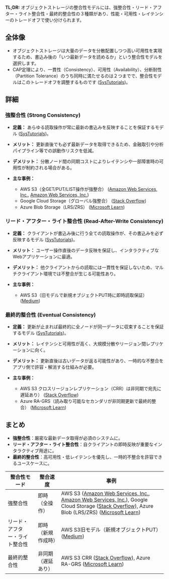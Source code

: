 **TL;DR:**
オブジェクトストレージの整合性モデルには、強整合性・リード・アフター・ライト整合性・最終的整合性の３種類があり、性能・可用性・レイテンシーのトレードオフで使い分けられます。

## 全体像

* オブジェクトストレージは大量のデータを分散配置しつつ高い可用性を実現するため、書込み後の「いつ最新データを読めるか」という整合性モデルを選択します。
* CAP定理により、一貫性（Consistency）、可用性（Availability）、分断耐性（Partition Tolerance）のうち同時に満たせるのは２つまでで、整合性モデルはこのトレードオフを調整するものです ([SysTutorials][1])。

## 詳細

### 強整合性 (Strong Consistency)

* **定義：** あらゆる読取操作が常に最新の書込みを反映することを保証するモデル ([SysTutorials][1])。
* **メリット：** 更新直後でも必ず最新データを取得できるため、金融取引や分析パイプライン等での誤動作リスクを低減。
* **デメリット：** 分散ノード間の同期コストによりレイテンシや一部障害時の可用性が制約される場合がある。
* **主な事例：**

  * AWS S3（全GET/PUT/LIST操作が強整合） ([Amazon Web Services, Inc.][2], [Amazon Web Services, Inc.][3])
  * Google Cloud Storage（グローバル強整合） ([Stack Overflow][4])
  * Azure Blob Storage（LRS/ZRS） ([Microsoft Learn][5])

### リード・アフター・ライト整合性 (Read-After-Write Consistency)

* **定義：** クライアントが書込み後に行う全ての読取操作が、その書込みを必ず反映するモデル ([SysTutorials][1])。
* **メリット：** ユーザー操作直後のデータ反映を保証し、インタラクティブなWebアプリケーションに最適。
* **デメリット：** 他クライアントからの読取には一貫性を保証しないため、マルチクライアント環境では不整合が生じる可能性あり。
* **主な事例：**

  * AWS S3（旧モデルで新規オブジェクトPUT時に即時読取保証） ([Medium][6])

### 最終的整合性 (Eventual Consistency)

* **定義：** 更新が止まれば最終的に全ノードが同一データに収束することを保証するモデル ([SysTutorials][1])。
* **メリット：** レイテンシと可用性が高く、大規模分散やリージョン間レプリケーションに向く。
* **デメリット：** 更新直後は古いデータが返る可能性があり、一時的な不整合をアプリ側で許容・解消する仕組みが必要。
* **主な事例：**

  * AWS S3 クロスリージョンレプリケーション（CRR）は非同期で宛先に遅延あり） ([Stack Overflow][7])
  * Azure RA-GRS（読み取り可能なセカンダリが非同期更新で最終的整合） ([Microsoft Learn][8])

## まとめ

* **強整合性**：厳密な最新データ取得が必須のシステムに。
* **リード・アフター・ライト整合性**：自クライアントの即時反映が重要なインタラクティブ用途に。
* **最終的整合性**：高可用性・低レイテンシを優先し、一時的不整合を許容できるユースケースに。

| 整合性モード          | 整合速度      | 事例                                                                                                                                                               |
| --------------- | --------- | ---------------------------------------------------------------------------------------------------------------------------------------------------------------- |
| 強整合性            | 即時（全操作）   | AWS S3 ([Amazon Web Services, Inc.][2], [Amazon Web Services, Inc.][3]), Google Cloud Storage ([Stack Overflow][4]), Azure Blob (LRS/ZRS) ([Microsoft Learn][5]) |
| リード・アフター・ライト整合性 | 即時（新規作成時） | AWS S3旧モデル（新規オブジェクトPUT） ([Medium][6])                                                                                                                            |
| 最終的整合性          | 非同期（遅延あり） | AWS S3 CRR ([Stack Overflow][7]), Azure RA-GRS ([Microsoft Learn][8])                                                                                            |

[1]: https://www.systutorials.com/understanding-cloud-storage-consistency-models/ "Understanding Cloud Storage Consistency Models - SysTutorials"
[2]: https://aws.amazon.com/about-aws/whats-new/2020/12/amazon-s3-now-delivers-strong-read-after-write-consistency-automatically-for-all-applications/?utm_source=chatgpt.com "Amazon S3 now delivers strong read-after-write consistency ... - AWS"
[3]: https://aws.amazon.com/s3/consistency/?utm_source=chatgpt.com "Amazon S3 Strong Consistency"
[4]: https://stackoverflow.com/questions/33377643/what-does-eventual-or-strong-mean-in-the-context-of-google-cloud-storage-consist?utm_source=chatgpt.com "What does eventual or strong mean in the context of Google Cloud ..."
[5]: https://learn.microsoft.com/en-us/azure/storage/blobs/storage-blobs-introduction?utm_source=chatgpt.com "Introduction to Azure Blob Storage - Learn Microsoft"
[6]: https://programming.am/understanding-s3-data-consistency-model-abe90e0681b8?utm_source=chatgpt.com "Understanding S3 Data Consistency Model | by Souren Stepanyan"
[7]: https://stackoverflow.com/questions/49186381/aws-s3-eventual-consistency-for-puts-and-deletes?utm_source=chatgpt.com "AWS S3 - Eventual Consistency for PUTS and DELETES"
[8]: https://learn.microsoft.com/en-us/azure/storage/common/geo-redundant-design?utm_source=chatgpt.com "Use geo-redundancy to design highly available applications - Azure ..."
